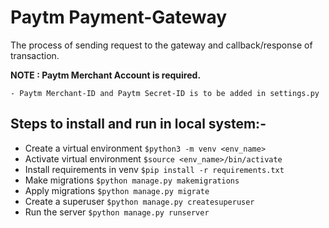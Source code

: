 # Paytm Payment-Gateway
The process of sending request to the gateway and callback/response of transaction.

<strong>NOTE : Paytm Merchant Account is required.</strong>

    - Paytm Merchant-ID and Paytm Secret-ID is to be added in settings.py

## Steps to install and run in local system:-
* Create a virtual environment ```$python3 -m venv <env_name>```
* Activate virtual environment ```$source <env_name>/bin/activate```
* Install requirements in venv ```$pip install -r requirements.txt```
* Make migrations ```$python manage.py makemigrations```
* Apply migrations ```$python manage.py migrate```
* Create a superuser ```$python manage.py createsuperuser```
* Run the server ```$python manage.py runserver```